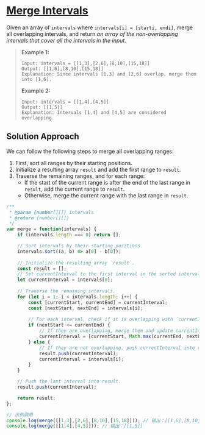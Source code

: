 # [Merge Intervals](https://leetcode.cn/problems/merge-intervals/)

Given an array of `intervals` where `intervals[i] = [starti, endi]`, merge all overlapping intervals, and return *an array of the non-overlapping intervals that cover all the intervals in the input*.

> **Example 1:**
>
> ```
> Input: intervals = [[1,3],[2,6],[8,10],[15,18]]
> Output: [[1,6],[8,10],[15,18]]
> Explanation: Since intervals [1,3] and [2,6] overlap, merge them into [1,6].
> ```
>
> **Example 2:**
>
> ```
> Input: intervals = [[1,4],[4,5]]
> Output: [[1,5]]
> Explanation: Intervals [1,4] and [4,5] are considered overlapping.
> ```

## Solution Approach

We can follow the following steps to merge all overlapping ranges:

1. First, sort all ranges by their starting positions.
2. Initialize a resulting array `result` and add the first range to `result`.
3. Traverse the remaining ranges, and for each range:
   - If the start of the current range is after the end of the last range in `result`, add the current range to `result`.
   - Otherwise, merge the current range with the last range in `result`.

```js
/**
 * @param {number[][]} intervals
 * @return {number[][]}
 */
var merge = function(intervals) {
    if (intervals.length === 0) return [];

    // Sort intervals by their starting positions.
    intervals.sort((a, b) => a[0] - b[0]);
	
    // Initialize the resulting array `result`.
    const result = [];
    // Set currentInterval to the first interval in the sorted intervals.
    let currentInterval = intervals[0];
	
    // Traverse the remaining intervals.
    for (let i = 1; i < intervals.length; i++) {
        const [currentStart, currentEnd] = currentInterval;
        const [nextStart, nextEnd] = intervals[i];
		
        // For each interval, check if it is overlapping with `currentInterval`.
        if (nextStart <= currentEnd) {
            // If they are overlapping, merge them and update currentInterval.
            currentInterval = [currentStart, Math.max(currentEnd, nextEnd)];
        } else {
            // If they are not overlapping, push currentInterval into result, and update currentInterval to intervals[i].
            result.push(currentInterval);
            currentInterval = intervals[i];
        }
    }

    // Push the last interval into result.
    result.push(currentInterval);

    return result;
};

// 示例调用
console.log(merge([[1,3],[2,6],[8,10],[15,18]])); // 输出：[[1,6],[8,10],[15,18]]
console.log(merge([[1,4],[4,5]])); // 输出：[[1,5]]
```

